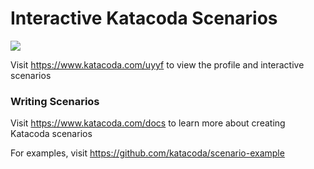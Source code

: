 # Interactive Katacoda Scenarios

[![](http://shields.katacoda.com/katacoda/uyyf/count.svg)](https://www.katacoda.com/uyyf "Get your profile on Katacoda.com")

Visit https://www.katacoda.com/uyyf to view the profile and interactive scenarios

### Writing Scenarios
Visit https://www.katacoda.com/docs to learn more about creating Katacoda scenarios

For examples, visit https://github.com/katacoda/scenario-example
